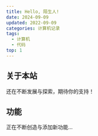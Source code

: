 ```yaml
---
title: Hello, 陌生人!
date: 2024-09-09
updated: 2022-09-09
categories: 计算机记录
tags:
  - 计算机
  - 代码
top: 1
---
```


## 关于本站

还在不断发展与探索，期待你的支持！

## 功能

正在不断创造与添加新功能...
